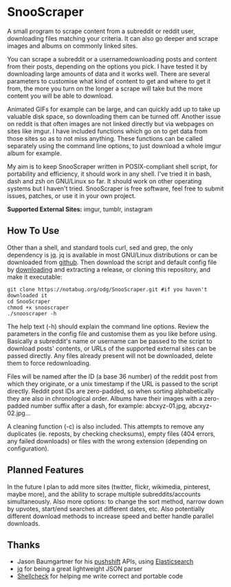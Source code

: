 # SnooScraper

A small program to scrape content from a subreddit or reddit user, downloading files matching your criteria. It can also go deeper and scrape images and albums on commonly linked sites.

You can scrape a subreddit or a usernamedownloading posts and content from their posts, depending on the options you pick. I have tested it by downloading large amounts of data and it works well. There are several parameters to customise what kind of content to get and where to get it from, the more you turn on the longer a scrape will take but the more content you will be able to download. 
 
Animated GIFs for example can be large, and can quickly add up to take up valuable disk space, so downloading them can be turned off. Another issue on reddit is that often images are not linked directly but via webpages on sites like imgur. I have included functions which go on to get data from those sites so as to not miss anything. These functions can be called separately using the command line options, to just download a whole imgur album for 
example.

My aim is to keep SnooScraper written in POSIX-compliant shell script, for portability and efficiency, it should work in any shell. I've tried it in bash, dash and zsh on GNU/Linux so far. It should work on other operating systems but I haven't tried. SnooScraper is free software, feel free to submit issues, patches, or use it in your own project.

**Supported External Sites:** imgur, tumblr, instagram

## How To Use

Other than a shell, and standard tools curl, sed and grep, the only dependency is [jq](https://stedolan.github.io/jq/). jq is available in most GNU/Linux distributions or can be downloaded from [github](https://github.com/stedolan/jq/releases). Then download the script and default config file by [downloading](https://notabug.org/odg/SnooScraper/releases) and extracting a release, or cloning this repository, and make it executable:

```
git clone https://notabug.org/odg/SnooScraper.git #if you haven't downloaded it
cd SnooScraper
chmod +x snooscraper
./snooscraper -h
```

The help text (-h) should explain the command line options. Review the parameters in the config file and customise them as you like before using. Basically a subreddit's name or username can be passed to the script to download posts' contents, or URLs of the supported external sites can be passed directly. Any files already present will not be downloaded, delete them to force redownloading.

Files will be named after the ID (a base 36 number) of the reddit post from which they originate, or a unix timestamp if the URL is passed to the script directly. Reddit post IDs are zero-padded, so when sorting alphabetically they are also in chronological order. Albums have their images with a zero-padded number suffix after a dash, for example: abcxyz-01.jpg, abcxyz-02.jpg...

A cleaning function (-c) is also included. This attempts to remove any duplicates (ie. reposts, by checking checksums), empty files (404 errors, any failed downloads) or files with the wrong extension (depending on configuration).

## Planned Features

In the future I plan to add more sites (twitter, flickr, wikimedia, pinterest, maybe more), and the ability to scrape multiple subreddits/accounts simultaneously. Also more options: to change the sort method, narrow down by upvotes, start/end searches at different dates, etc. Also potentially different download methods to increase speed and better handle parallel downloads.

## Thanks

 * Jason Baumgartner for his [pushshift](https://pushshift.io) APIs, using [Elasticsearch](https://www.elastic.co/products/elasticsearch)
 * [jq](https://stedolan.github.io/jq/) for being a great lightweight JSON parser
 * [Shellcheck](https://www.shellcheck.net/) for helping me write correct and portable code
